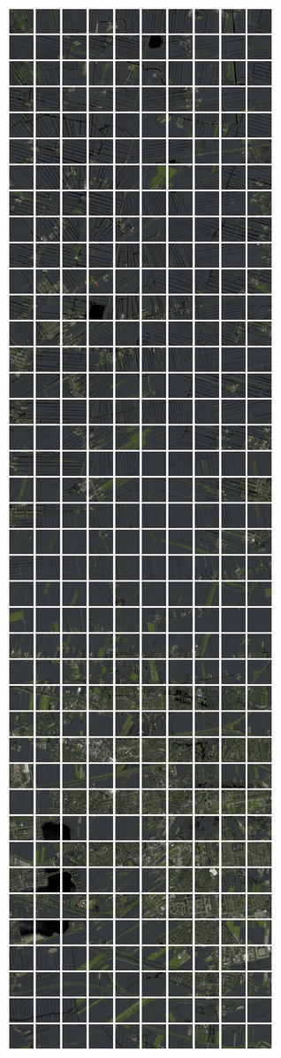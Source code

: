 <html>
<div>
<img src="https://github.com/HakkaTjakka/NL_TILE_MAP/blob/main/18/616/-1048/r.6160.-10480.png" height="44" width="44">
<img src="https://github.com/HakkaTjakka/NL_TILE_MAP/blob/main/18/616/-1048/r.6161.-10480.png" height="44" width="44">
<img src="https://github.com/HakkaTjakka/NL_TILE_MAP/blob/main/18/616/-1048/r.6162.-10480.png" height="44" width="44">
<img src="https://github.com/HakkaTjakka/NL_TILE_MAP/blob/main/18/616/-1048/r.6163.-10480.png" height="44" width="44">
<img src="https://github.com/HakkaTjakka/NL_TILE_MAP/blob/main/18/616/-1048/r.6164.-10480.png" height="44" width="44">
<img src="https://github.com/HakkaTjakka/NL_TILE_MAP/blob/main/18/616/-1048/r.6165.-10480.png" height="44" width="44">
<img src="https://github.com/HakkaTjakka/NL_TILE_MAP/blob/main/18/616/-1048/r.6166.-10480.png" height="44" width="44">
<img src="https://github.com/HakkaTjakka/NL_TILE_MAP/blob/main/18/616/-1048/r.6167.-10480.png" height="44" width="44">
<img src="https://github.com/HakkaTjakka/NL_TILE_MAP/blob/main/18/616/-1048/r.6168.-10480.png" height="44" width="44">
<img src="https://github.com/HakkaTjakka/NL_TILE_MAP/blob/main/18/616/-1048/r.6169.-10480.png" height="44" width="44">
<img src="https://github.com/HakkaTjakka/NL_TILE_MAP/blob/main/18/617/-1048/r.6170.-10480.png" height="44" width="44">
<img src="https://github.com/HakkaTjakka/NL_TILE_MAP/blob/main/18/617/-1048/r.6171.-10480.png" height="44" width="44">
<img src="https://github.com/HakkaTjakka/NL_TILE_MAP/blob/main/18/617/-1048/r.6172.-10480.png" height="44" width="44">
<img src="https://github.com/HakkaTjakka/NL_TILE_MAP/blob/main/18/617/-1048/r.6173.-10480.png" height="44" width="44">
<img src="https://github.com/HakkaTjakka/NL_TILE_MAP/blob/main/18/617/-1048/r.6174.-10480.png" height="44" width="44">
<img src="https://github.com/HakkaTjakka/NL_TILE_MAP/blob/main/18/617/-1048/r.6175.-10480.png" height="44" width="44">
<img src="https://github.com/HakkaTjakka/NL_TILE_MAP/blob/main/18/617/-1048/r.6176.-10480.png" height="44" width="44">
<img src="https://github.com/HakkaTjakka/NL_TILE_MAP/blob/main/18/617/-1048/r.6177.-10480.png" height="44" width="44">
<img src="https://github.com/HakkaTjakka/NL_TILE_MAP/blob/main/18/617/-1048/r.6178.-10480.png" height="44" width="44">
<img src="https://github.com/HakkaTjakka/NL_TILE_MAP/blob/main/18/617/-1048/r.6179.-10480.png" height="44" width="44">
<br>
<img src="https://github.com/HakkaTjakka/NL_TILE_MAP/blob/main/18/616/-1048/r.6160.-10479.png" height="44" width="44">
<img src="https://github.com/HakkaTjakka/NL_TILE_MAP/blob/main/18/616/-1048/r.6161.-10479.png" height="44" width="44">
<img src="https://github.com/HakkaTjakka/NL_TILE_MAP/blob/main/18/616/-1048/r.6162.-10479.png" height="44" width="44">
<img src="https://github.com/HakkaTjakka/NL_TILE_MAP/blob/main/18/616/-1048/r.6163.-10479.png" height="44" width="44">
<img src="https://github.com/HakkaTjakka/NL_TILE_MAP/blob/main/18/616/-1048/r.6164.-10479.png" height="44" width="44">
<img src="https://github.com/HakkaTjakka/NL_TILE_MAP/blob/main/18/616/-1048/r.6165.-10479.png" height="44" width="44">
<img src="https://github.com/HakkaTjakka/NL_TILE_MAP/blob/main/18/616/-1048/r.6166.-10479.png" height="44" width="44">
<img src="https://github.com/HakkaTjakka/NL_TILE_MAP/blob/main/18/616/-1048/r.6167.-10479.png" height="44" width="44">
<img src="https://github.com/HakkaTjakka/NL_TILE_MAP/blob/main/18/616/-1048/r.6168.-10479.png" height="44" width="44">
<img src="https://github.com/HakkaTjakka/NL_TILE_MAP/blob/main/18/616/-1048/r.6169.-10479.png" height="44" width="44">
<img src="https://github.com/HakkaTjakka/NL_TILE_MAP/blob/main/18/617/-1048/r.6170.-10479.png" height="44" width="44">
<img src="https://github.com/HakkaTjakka/NL_TILE_MAP/blob/main/18/617/-1048/r.6171.-10479.png" height="44" width="44">
<img src="https://github.com/HakkaTjakka/NL_TILE_MAP/blob/main/18/617/-1048/r.6172.-10479.png" height="44" width="44">
<img src="https://github.com/HakkaTjakka/NL_TILE_MAP/blob/main/18/617/-1048/r.6173.-10479.png" height="44" width="44">
<img src="https://github.com/HakkaTjakka/NL_TILE_MAP/blob/main/18/617/-1048/r.6174.-10479.png" height="44" width="44">
<img src="https://github.com/HakkaTjakka/NL_TILE_MAP/blob/main/18/617/-1048/r.6175.-10479.png" height="44" width="44">
<img src="https://github.com/HakkaTjakka/NL_TILE_MAP/blob/main/18/617/-1048/r.6176.-10479.png" height="44" width="44">
<img src="https://github.com/HakkaTjakka/NL_TILE_MAP/blob/main/18/617/-1048/r.6177.-10479.png" height="44" width="44">
<img src="https://github.com/HakkaTjakka/NL_TILE_MAP/blob/main/18/617/-1048/r.6178.-10479.png" height="44" width="44">
<img src="https://github.com/HakkaTjakka/NL_TILE_MAP/blob/main/18/617/-1048/r.6179.-10479.png" height="44" width="44">
<br>
<img src="https://github.com/HakkaTjakka/NL_TILE_MAP/blob/main/18/616/-1048/r.6160.-10478.png" height="44" width="44">
<img src="https://github.com/HakkaTjakka/NL_TILE_MAP/blob/main/18/616/-1048/r.6161.-10478.png" height="44" width="44">
<img src="https://github.com/HakkaTjakka/NL_TILE_MAP/blob/main/18/616/-1048/r.6162.-10478.png" height="44" width="44">
<img src="https://github.com/HakkaTjakka/NL_TILE_MAP/blob/main/18/616/-1048/r.6163.-10478.png" height="44" width="44">
<img src="https://github.com/HakkaTjakka/NL_TILE_MAP/blob/main/18/616/-1048/r.6164.-10478.png" height="44" width="44">
<img src="https://github.com/HakkaTjakka/NL_TILE_MAP/blob/main/18/616/-1048/r.6165.-10478.png" height="44" width="44">
<img src="https://github.com/HakkaTjakka/NL_TILE_MAP/blob/main/18/616/-1048/r.6166.-10478.png" height="44" width="44">
<img src="https://github.com/HakkaTjakka/NL_TILE_MAP/blob/main/18/616/-1048/r.6167.-10478.png" height="44" width="44">
<img src="https://github.com/HakkaTjakka/NL_TILE_MAP/blob/main/18/616/-1048/r.6168.-10478.png" height="44" width="44">
<img src="https://github.com/HakkaTjakka/NL_TILE_MAP/blob/main/18/616/-1048/r.6169.-10478.png" height="44" width="44">
<img src="https://github.com/HakkaTjakka/NL_TILE_MAP/blob/main/18/617/-1048/r.6170.-10478.png" height="44" width="44">
<img src="https://github.com/HakkaTjakka/NL_TILE_MAP/blob/main/18/617/-1048/r.6171.-10478.png" height="44" width="44">
<img src="https://github.com/HakkaTjakka/NL_TILE_MAP/blob/main/18/617/-1048/r.6172.-10478.png" height="44" width="44">
<img src="https://github.com/HakkaTjakka/NL_TILE_MAP/blob/main/18/617/-1048/r.6173.-10478.png" height="44" width="44">
<img src="https://github.com/HakkaTjakka/NL_TILE_MAP/blob/main/18/617/-1048/r.6174.-10478.png" height="44" width="44">
<img src="https://github.com/HakkaTjakka/NL_TILE_MAP/blob/main/18/617/-1048/r.6175.-10478.png" height="44" width="44">
<img src="https://github.com/HakkaTjakka/NL_TILE_MAP/blob/main/18/617/-1048/r.6176.-10478.png" height="44" width="44">
<img src="https://github.com/HakkaTjakka/NL_TILE_MAP/blob/main/18/617/-1048/r.6177.-10478.png" height="44" width="44">
<img src="https://github.com/HakkaTjakka/NL_TILE_MAP/blob/main/18/617/-1048/r.6178.-10478.png" height="44" width="44">
<img src="https://github.com/HakkaTjakka/NL_TILE_MAP/blob/main/18/617/-1048/r.6179.-10478.png" height="44" width="44">
<br>
<img src="https://github.com/HakkaTjakka/NL_TILE_MAP/blob/main/18/616/-1048/r.6160.-10477.png" height="44" width="44">
<img src="https://github.com/HakkaTjakka/NL_TILE_MAP/blob/main/18/616/-1048/r.6161.-10477.png" height="44" width="44">
<img src="https://github.com/HakkaTjakka/NL_TILE_MAP/blob/main/18/616/-1048/r.6162.-10477.png" height="44" width="44">
<img src="https://github.com/HakkaTjakka/NL_TILE_MAP/blob/main/18/616/-1048/r.6163.-10477.png" height="44" width="44">
<img src="https://github.com/HakkaTjakka/NL_TILE_MAP/blob/main/18/616/-1048/r.6164.-10477.png" height="44" width="44">
<img src="https://github.com/HakkaTjakka/NL_TILE_MAP/blob/main/18/616/-1048/r.6165.-10477.png" height="44" width="44">
<img src="https://github.com/HakkaTjakka/NL_TILE_MAP/blob/main/18/616/-1048/r.6166.-10477.png" height="44" width="44">
<img src="https://github.com/HakkaTjakka/NL_TILE_MAP/blob/main/18/616/-1048/r.6167.-10477.png" height="44" width="44">
<img src="https://github.com/HakkaTjakka/NL_TILE_MAP/blob/main/18/616/-1048/r.6168.-10477.png" height="44" width="44">
<img src="https://github.com/HakkaTjakka/NL_TILE_MAP/blob/main/18/616/-1048/r.6169.-10477.png" height="44" width="44">
<img src="https://github.com/HakkaTjakka/NL_TILE_MAP/blob/main/18/617/-1048/r.6170.-10477.png" height="44" width="44">
<img src="https://github.com/HakkaTjakka/NL_TILE_MAP/blob/main/18/617/-1048/r.6171.-10477.png" height="44" width="44">
<img src="https://github.com/HakkaTjakka/NL_TILE_MAP/blob/main/18/617/-1048/r.6172.-10477.png" height="44" width="44">
<img src="https://github.com/HakkaTjakka/NL_TILE_MAP/blob/main/18/617/-1048/r.6173.-10477.png" height="44" width="44">
<img src="https://github.com/HakkaTjakka/NL_TILE_MAP/blob/main/18/617/-1048/r.6174.-10477.png" height="44" width="44">
<img src="https://github.com/HakkaTjakka/NL_TILE_MAP/blob/main/18/617/-1048/r.6175.-10477.png" height="44" width="44">
<img src="https://github.com/HakkaTjakka/NL_TILE_MAP/blob/main/18/617/-1048/r.6176.-10477.png" height="44" width="44">
<img src="https://github.com/HakkaTjakka/NL_TILE_MAP/blob/main/18/617/-1048/r.6177.-10477.png" height="44" width="44">
<img src="https://github.com/HakkaTjakka/NL_TILE_MAP/blob/main/18/617/-1048/r.6178.-10477.png" height="44" width="44">
<img src="https://github.com/HakkaTjakka/NL_TILE_MAP/blob/main/18/617/-1048/r.6179.-10477.png" height="44" width="44">
<br>
<img src="https://github.com/HakkaTjakka/NL_TILE_MAP/blob/main/18/616/-1048/r.6160.-10476.png" height="44" width="44">
<img src="https://github.com/HakkaTjakka/NL_TILE_MAP/blob/main/18/616/-1048/r.6161.-10476.png" height="44" width="44">
<img src="https://github.com/HakkaTjakka/NL_TILE_MAP/blob/main/18/616/-1048/r.6162.-10476.png" height="44" width="44">
<img src="https://github.com/HakkaTjakka/NL_TILE_MAP/blob/main/18/616/-1048/r.6163.-10476.png" height="44" width="44">
<img src="https://github.com/HakkaTjakka/NL_TILE_MAP/blob/main/18/616/-1048/r.6164.-10476.png" height="44" width="44">
<img src="https://github.com/HakkaTjakka/NL_TILE_MAP/blob/main/18/616/-1048/r.6165.-10476.png" height="44" width="44">
<img src="https://github.com/HakkaTjakka/NL_TILE_MAP/blob/main/18/616/-1048/r.6166.-10476.png" height="44" width="44">
<img src="https://github.com/HakkaTjakka/NL_TILE_MAP/blob/main/18/616/-1048/r.6167.-10476.png" height="44" width="44">
<img src="https://github.com/HakkaTjakka/NL_TILE_MAP/blob/main/18/616/-1048/r.6168.-10476.png" height="44" width="44">
<img src="https://github.com/HakkaTjakka/NL_TILE_MAP/blob/main/18/616/-1048/r.6169.-10476.png" height="44" width="44">
<img src="https://github.com/HakkaTjakka/NL_TILE_MAP/blob/main/18/617/-1048/r.6170.-10476.png" height="44" width="44">
<img src="https://github.com/HakkaTjakka/NL_TILE_MAP/blob/main/18/617/-1048/r.6171.-10476.png" height="44" width="44">
<img src="https://github.com/HakkaTjakka/NL_TILE_MAP/blob/main/18/617/-1048/r.6172.-10476.png" height="44" width="44">
<img src="https://github.com/HakkaTjakka/NL_TILE_MAP/blob/main/18/617/-1048/r.6173.-10476.png" height="44" width="44">
<img src="https://github.com/HakkaTjakka/NL_TILE_MAP/blob/main/18/617/-1048/r.6174.-10476.png" height="44" width="44">
<img src="https://github.com/HakkaTjakka/NL_TILE_MAP/blob/main/18/617/-1048/r.6175.-10476.png" height="44" width="44">
<img src="https://github.com/HakkaTjakka/NL_TILE_MAP/blob/main/18/617/-1048/r.6176.-10476.png" height="44" width="44">
<img src="https://github.com/HakkaTjakka/NL_TILE_MAP/blob/main/18/617/-1048/r.6177.-10476.png" height="44" width="44">
<img src="https://github.com/HakkaTjakka/NL_TILE_MAP/blob/main/18/617/-1048/r.6178.-10476.png" height="44" width="44">
<img src="https://github.com/HakkaTjakka/NL_TILE_MAP/blob/main/18/617/-1048/r.6179.-10476.png" height="44" width="44">
<br>
<img src="https://github.com/HakkaTjakka/NL_TILE_MAP/blob/main/18/616/-1048/r.6160.-10475.png" height="44" width="44">
<img src="https://github.com/HakkaTjakka/NL_TILE_MAP/blob/main/18/616/-1048/r.6161.-10475.png" height="44" width="44">
<img src="https://github.com/HakkaTjakka/NL_TILE_MAP/blob/main/18/616/-1048/r.6162.-10475.png" height="44" width="44">
<img src="https://github.com/HakkaTjakka/NL_TILE_MAP/blob/main/18/616/-1048/r.6163.-10475.png" height="44" width="44">
<img src="https://github.com/HakkaTjakka/NL_TILE_MAP/blob/main/18/616/-1048/r.6164.-10475.png" height="44" width="44">
<img src="https://github.com/HakkaTjakka/NL_TILE_MAP/blob/main/18/616/-1048/r.6165.-10475.png" height="44" width="44">
<img src="https://github.com/HakkaTjakka/NL_TILE_MAP/blob/main/18/616/-1048/r.6166.-10475.png" height="44" width="44">
<img src="https://github.com/HakkaTjakka/NL_TILE_MAP/blob/main/18/616/-1048/r.6167.-10475.png" height="44" width="44">
<img src="https://github.com/HakkaTjakka/NL_TILE_MAP/blob/main/18/616/-1048/r.6168.-10475.png" height="44" width="44">
<img src="https://github.com/HakkaTjakka/NL_TILE_MAP/blob/main/18/616/-1048/r.6169.-10475.png" height="44" width="44">
<img src="https://github.com/HakkaTjakka/NL_TILE_MAP/blob/main/18/617/-1048/r.6170.-10475.png" height="44" width="44">
<img src="https://github.com/HakkaTjakka/NL_TILE_MAP/blob/main/18/617/-1048/r.6171.-10475.png" height="44" width="44">
<img src="https://github.com/HakkaTjakka/NL_TILE_MAP/blob/main/18/617/-1048/r.6172.-10475.png" height="44" width="44">
<img src="https://github.com/HakkaTjakka/NL_TILE_MAP/blob/main/18/617/-1048/r.6173.-10475.png" height="44" width="44">
<img src="https://github.com/HakkaTjakka/NL_TILE_MAP/blob/main/18/617/-1048/r.6174.-10475.png" height="44" width="44">
<img src="https://github.com/HakkaTjakka/NL_TILE_MAP/blob/main/18/617/-1048/r.6175.-10475.png" height="44" width="44">
<img src="https://github.com/HakkaTjakka/NL_TILE_MAP/blob/main/18/617/-1048/r.6176.-10475.png" height="44" width="44">
<img src="https://github.com/HakkaTjakka/NL_TILE_MAP/blob/main/18/617/-1048/r.6177.-10475.png" height="44" width="44">
<img src="https://github.com/HakkaTjakka/NL_TILE_MAP/blob/main/18/617/-1048/r.6178.-10475.png" height="44" width="44">
<img src="https://github.com/HakkaTjakka/NL_TILE_MAP/blob/main/18/617/-1048/r.6179.-10475.png" height="44" width="44">
<br>
<img src="https://github.com/HakkaTjakka/NL_TILE_MAP/blob/main/18/616/-1048/r.6160.-10474.png" height="44" width="44">
<img src="https://github.com/HakkaTjakka/NL_TILE_MAP/blob/main/18/616/-1048/r.6161.-10474.png" height="44" width="44">
<img src="https://github.com/HakkaTjakka/NL_TILE_MAP/blob/main/18/616/-1048/r.6162.-10474.png" height="44" width="44">
<img src="https://github.com/HakkaTjakka/NL_TILE_MAP/blob/main/18/616/-1048/r.6163.-10474.png" height="44" width="44">
<img src="https://github.com/HakkaTjakka/NL_TILE_MAP/blob/main/18/616/-1048/r.6164.-10474.png" height="44" width="44">
<img src="https://github.com/HakkaTjakka/NL_TILE_MAP/blob/main/18/616/-1048/r.6165.-10474.png" height="44" width="44">
<img src="https://github.com/HakkaTjakka/NL_TILE_MAP/blob/main/18/616/-1048/r.6166.-10474.png" height="44" width="44">
<img src="https://github.com/HakkaTjakka/NL_TILE_MAP/blob/main/18/616/-1048/r.6167.-10474.png" height="44" width="44">
<img src="https://github.com/HakkaTjakka/NL_TILE_MAP/blob/main/18/616/-1048/r.6168.-10474.png" height="44" width="44">
<img src="https://github.com/HakkaTjakka/NL_TILE_MAP/blob/main/18/616/-1048/r.6169.-10474.png" height="44" width="44">
<img src="https://github.com/HakkaTjakka/NL_TILE_MAP/blob/main/18/617/-1048/r.6170.-10474.png" height="44" width="44">
<img src="https://github.com/HakkaTjakka/NL_TILE_MAP/blob/main/18/617/-1048/r.6171.-10474.png" height="44" width="44">
<img src="https://github.com/HakkaTjakka/NL_TILE_MAP/blob/main/18/617/-1048/r.6172.-10474.png" height="44" width="44">
<img src="https://github.com/HakkaTjakka/NL_TILE_MAP/blob/main/18/617/-1048/r.6173.-10474.png" height="44" width="44">
<img src="https://github.com/HakkaTjakka/NL_TILE_MAP/blob/main/18/617/-1048/r.6174.-10474.png" height="44" width="44">
<img src="https://github.com/HakkaTjakka/NL_TILE_MAP/blob/main/18/617/-1048/r.6175.-10474.png" height="44" width="44">
<img src="https://github.com/HakkaTjakka/NL_TILE_MAP/blob/main/18/617/-1048/r.6176.-10474.png" height="44" width="44">
<img src="https://github.com/HakkaTjakka/NL_TILE_MAP/blob/main/18/617/-1048/r.6177.-10474.png" height="44" width="44">
<img src="https://github.com/HakkaTjakka/NL_TILE_MAP/blob/main/18/617/-1048/r.6178.-10474.png" height="44" width="44">
<img src="https://github.com/HakkaTjakka/NL_TILE_MAP/blob/main/18/617/-1048/r.6179.-10474.png" height="44" width="44">
<br>
<img src="https://github.com/HakkaTjakka/NL_TILE_MAP/blob/main/18/616/-1048/r.6160.-10473.png" height="44" width="44">
<img src="https://github.com/HakkaTjakka/NL_TILE_MAP/blob/main/18/616/-1048/r.6161.-10473.png" height="44" width="44">
<img src="https://github.com/HakkaTjakka/NL_TILE_MAP/blob/main/18/616/-1048/r.6162.-10473.png" height="44" width="44">
<img src="https://github.com/HakkaTjakka/NL_TILE_MAP/blob/main/18/616/-1048/r.6163.-10473.png" height="44" width="44">
<img src="https://github.com/HakkaTjakka/NL_TILE_MAP/blob/main/18/616/-1048/r.6164.-10473.png" height="44" width="44">
<img src="https://github.com/HakkaTjakka/NL_TILE_MAP/blob/main/18/616/-1048/r.6165.-10473.png" height="44" width="44">
<img src="https://github.com/HakkaTjakka/NL_TILE_MAP/blob/main/18/616/-1048/r.6166.-10473.png" height="44" width="44">
<img src="https://github.com/HakkaTjakka/NL_TILE_MAP/blob/main/18/616/-1048/r.6167.-10473.png" height="44" width="44">
<img src="https://github.com/HakkaTjakka/NL_TILE_MAP/blob/main/18/616/-1048/r.6168.-10473.png" height="44" width="44">
<img src="https://github.com/HakkaTjakka/NL_TILE_MAP/blob/main/18/616/-1048/r.6169.-10473.png" height="44" width="44">
<img src="https://github.com/HakkaTjakka/NL_TILE_MAP/blob/main/18/617/-1048/r.6170.-10473.png" height="44" width="44">
<img src="https://github.com/HakkaTjakka/NL_TILE_MAP/blob/main/18/617/-1048/r.6171.-10473.png" height="44" width="44">
<img src="https://github.com/HakkaTjakka/NL_TILE_MAP/blob/main/18/617/-1048/r.6172.-10473.png" height="44" width="44">
<img src="https://github.com/HakkaTjakka/NL_TILE_MAP/blob/main/18/617/-1048/r.6173.-10473.png" height="44" width="44">
<img src="https://github.com/HakkaTjakka/NL_TILE_MAP/blob/main/18/617/-1048/r.6174.-10473.png" height="44" width="44">
<img src="https://github.com/HakkaTjakka/NL_TILE_MAP/blob/main/18/617/-1048/r.6175.-10473.png" height="44" width="44">
<img src="https://github.com/HakkaTjakka/NL_TILE_MAP/blob/main/18/617/-1048/r.6176.-10473.png" height="44" width="44">
<img src="https://github.com/HakkaTjakka/NL_TILE_MAP/blob/main/18/617/-1048/r.6177.-10473.png" height="44" width="44">
<img src="https://github.com/HakkaTjakka/NL_TILE_MAP/blob/main/18/617/-1048/r.6178.-10473.png" height="44" width="44">
<img src="https://github.com/HakkaTjakka/NL_TILE_MAP/blob/main/18/617/-1048/r.6179.-10473.png" height="44" width="44">
<br>
<img src="https://github.com/HakkaTjakka/NL_TILE_MAP/blob/main/18/616/-1048/r.6160.-10472.png" height="44" width="44">
<img src="https://github.com/HakkaTjakka/NL_TILE_MAP/blob/main/18/616/-1048/r.6161.-10472.png" height="44" width="44">
<img src="https://github.com/HakkaTjakka/NL_TILE_MAP/blob/main/18/616/-1048/r.6162.-10472.png" height="44" width="44">
<img src="https://github.com/HakkaTjakka/NL_TILE_MAP/blob/main/18/616/-1048/r.6163.-10472.png" height="44" width="44">
<img src="https://github.com/HakkaTjakka/NL_TILE_MAP/blob/main/18/616/-1048/r.6164.-10472.png" height="44" width="44">
<img src="https://github.com/HakkaTjakka/NL_TILE_MAP/blob/main/18/616/-1048/r.6165.-10472.png" height="44" width="44">
<img src="https://github.com/HakkaTjakka/NL_TILE_MAP/blob/main/18/616/-1048/r.6166.-10472.png" height="44" width="44">
<img src="https://github.com/HakkaTjakka/NL_TILE_MAP/blob/main/18/616/-1048/r.6167.-10472.png" height="44" width="44">
<img src="https://github.com/HakkaTjakka/NL_TILE_MAP/blob/main/18/616/-1048/r.6168.-10472.png" height="44" width="44">
<img src="https://github.com/HakkaTjakka/NL_TILE_MAP/blob/main/18/616/-1048/r.6169.-10472.png" height="44" width="44">
<img src="https://github.com/HakkaTjakka/NL_TILE_MAP/blob/main/18/617/-1048/r.6170.-10472.png" height="44" width="44">
<img src="https://github.com/HakkaTjakka/NL_TILE_MAP/blob/main/18/617/-1048/r.6171.-10472.png" height="44" width="44">
<img src="https://github.com/HakkaTjakka/NL_TILE_MAP/blob/main/18/617/-1048/r.6172.-10472.png" height="44" width="44">
<img src="https://github.com/HakkaTjakka/NL_TILE_MAP/blob/main/18/617/-1048/r.6173.-10472.png" height="44" width="44">
<img src="https://github.com/HakkaTjakka/NL_TILE_MAP/blob/main/18/617/-1048/r.6174.-10472.png" height="44" width="44">
<img src="https://github.com/HakkaTjakka/NL_TILE_MAP/blob/main/18/617/-1048/r.6175.-10472.png" height="44" width="44">
<img src="https://github.com/HakkaTjakka/NL_TILE_MAP/blob/main/18/617/-1048/r.6176.-10472.png" height="44" width="44">
<img src="https://github.com/HakkaTjakka/NL_TILE_MAP/blob/main/18/617/-1048/r.6177.-10472.png" height="44" width="44">
<img src="https://github.com/HakkaTjakka/NL_TILE_MAP/blob/main/18/617/-1048/r.6178.-10472.png" height="44" width="44">
<img src="https://github.com/HakkaTjakka/NL_TILE_MAP/blob/main/18/617/-1048/r.6179.-10472.png" height="44" width="44">
<br>
<img src="https://github.com/HakkaTjakka/NL_TILE_MAP/blob/main/18/616/-1048/r.6160.-10471.png" height="44" width="44">
<img src="https://github.com/HakkaTjakka/NL_TILE_MAP/blob/main/18/616/-1048/r.6161.-10471.png" height="44" width="44">
<img src="https://github.com/HakkaTjakka/NL_TILE_MAP/blob/main/18/616/-1048/r.6162.-10471.png" height="44" width="44">
<img src="https://github.com/HakkaTjakka/NL_TILE_MAP/blob/main/18/616/-1048/r.6163.-10471.png" height="44" width="44">
<img src="https://github.com/HakkaTjakka/NL_TILE_MAP/blob/main/18/616/-1048/r.6164.-10471.png" height="44" width="44">
<img src="https://github.com/HakkaTjakka/NL_TILE_MAP/blob/main/18/616/-1048/r.6165.-10471.png" height="44" width="44">
<img src="https://github.com/HakkaTjakka/NL_TILE_MAP/blob/main/18/616/-1048/r.6166.-10471.png" height="44" width="44">
<img src="https://github.com/HakkaTjakka/NL_TILE_MAP/blob/main/18/616/-1048/r.6167.-10471.png" height="44" width="44">
<img src="https://github.com/HakkaTjakka/NL_TILE_MAP/blob/main/18/616/-1048/r.6168.-10471.png" height="44" width="44">
<img src="https://github.com/HakkaTjakka/NL_TILE_MAP/blob/main/18/616/-1048/r.6169.-10471.png" height="44" width="44">
<img src="https://github.com/HakkaTjakka/NL_TILE_MAP/blob/main/18/617/-1048/r.6170.-10471.png" height="44" width="44">
<img src="https://github.com/HakkaTjakka/NL_TILE_MAP/blob/main/18/617/-1048/r.6171.-10471.png" height="44" width="44">
<img src="https://github.com/HakkaTjakka/NL_TILE_MAP/blob/main/18/617/-1048/r.6172.-10471.png" height="44" width="44">
<img src="https://github.com/HakkaTjakka/NL_TILE_MAP/blob/main/18/617/-1048/r.6173.-10471.png" height="44" width="44">
<img src="https://github.com/HakkaTjakka/NL_TILE_MAP/blob/main/18/617/-1048/r.6174.-10471.png" height="44" width="44">
<img src="https://github.com/HakkaTjakka/NL_TILE_MAP/blob/main/18/617/-1048/r.6175.-10471.png" height="44" width="44">
<img src="https://github.com/HakkaTjakka/NL_TILE_MAP/blob/main/18/617/-1048/r.6176.-10471.png" height="44" width="44">
<img src="https://github.com/HakkaTjakka/NL_TILE_MAP/blob/main/18/617/-1048/r.6177.-10471.png" height="44" width="44">
<img src="https://github.com/HakkaTjakka/NL_TILE_MAP/blob/main/18/617/-1048/r.6178.-10471.png" height="44" width="44">
<img src="https://github.com/HakkaTjakka/NL_TILE_MAP/blob/main/18/617/-1048/r.6179.-10471.png" height="44" width="44">
<br>
<img src="https://github.com/HakkaTjakka/NL_TILE_MAP/blob/main/18/616/-1047/r.6160.-10470.png" height="44" width="44">
<img src="https://github.com/HakkaTjakka/NL_TILE_MAP/blob/main/18/616/-1047/r.6161.-10470.png" height="44" width="44">
<img src="https://github.com/HakkaTjakka/NL_TILE_MAP/blob/main/18/616/-1047/r.6162.-10470.png" height="44" width="44">
<img src="https://github.com/HakkaTjakka/NL_TILE_MAP/blob/main/18/616/-1047/r.6163.-10470.png" height="44" width="44">
<img src="https://github.com/HakkaTjakka/NL_TILE_MAP/blob/main/18/616/-1047/r.6164.-10470.png" height="44" width="44">
<img src="https://github.com/HakkaTjakka/NL_TILE_MAP/blob/main/18/616/-1047/r.6165.-10470.png" height="44" width="44">
<img src="https://github.com/HakkaTjakka/NL_TILE_MAP/blob/main/18/616/-1047/r.6166.-10470.png" height="44" width="44">
<img src="https://github.com/HakkaTjakka/NL_TILE_MAP/blob/main/18/616/-1047/r.6167.-10470.png" height="44" width="44">
<img src="https://github.com/HakkaTjakka/NL_TILE_MAP/blob/main/18/616/-1047/r.6168.-10470.png" height="44" width="44">
<img src="https://github.com/HakkaTjakka/NL_TILE_MAP/blob/main/18/616/-1047/r.6169.-10470.png" height="44" width="44">
<img src="https://github.com/HakkaTjakka/NL_TILE_MAP/blob/main/18/617/-1047/r.6170.-10470.png" height="44" width="44">
<img src="https://github.com/HakkaTjakka/NL_TILE_MAP/blob/main/18/617/-1047/r.6171.-10470.png" height="44" width="44">
<img src="https://github.com/HakkaTjakka/NL_TILE_MAP/blob/main/18/617/-1047/r.6172.-10470.png" height="44" width="44">
<img src="https://github.com/HakkaTjakka/NL_TILE_MAP/blob/main/18/617/-1047/r.6173.-10470.png" height="44" width="44">
<img src="https://github.com/HakkaTjakka/NL_TILE_MAP/blob/main/18/617/-1047/r.6174.-10470.png" height="44" width="44">
<img src="https://github.com/HakkaTjakka/NL_TILE_MAP/blob/main/18/617/-1047/r.6175.-10470.png" height="44" width="44">
<img src="https://github.com/HakkaTjakka/NL_TILE_MAP/blob/main/18/617/-1047/r.6176.-10470.png" height="44" width="44">
<img src="https://github.com/HakkaTjakka/NL_TILE_MAP/blob/main/18/617/-1047/r.6177.-10470.png" height="44" width="44">
<img src="https://github.com/HakkaTjakka/NL_TILE_MAP/blob/main/18/617/-1047/r.6178.-10470.png" height="44" width="44">
<img src="https://github.com/HakkaTjakka/NL_TILE_MAP/blob/main/18/617/-1047/r.6179.-10470.png" height="44" width="44">
<br>
<img src="https://github.com/HakkaTjakka/NL_TILE_MAP/blob/main/18/616/-1047/r.6160.-10469.png" height="44" width="44">
<img src="https://github.com/HakkaTjakka/NL_TILE_MAP/blob/main/18/616/-1047/r.6161.-10469.png" height="44" width="44">
<img src="https://github.com/HakkaTjakka/NL_TILE_MAP/blob/main/18/616/-1047/r.6162.-10469.png" height="44" width="44">
<img src="https://github.com/HakkaTjakka/NL_TILE_MAP/blob/main/18/616/-1047/r.6163.-10469.png" height="44" width="44">
<img src="https://github.com/HakkaTjakka/NL_TILE_MAP/blob/main/18/616/-1047/r.6164.-10469.png" height="44" width="44">
<img src="https://github.com/HakkaTjakka/NL_TILE_MAP/blob/main/18/616/-1047/r.6165.-10469.png" height="44" width="44">
<img src="https://github.com/HakkaTjakka/NL_TILE_MAP/blob/main/18/616/-1047/r.6166.-10469.png" height="44" width="44">
<img src="https://github.com/HakkaTjakka/NL_TILE_MAP/blob/main/18/616/-1047/r.6167.-10469.png" height="44" width="44">
<img src="https://github.com/HakkaTjakka/NL_TILE_MAP/blob/main/18/616/-1047/r.6168.-10469.png" height="44" width="44">
<img src="https://github.com/HakkaTjakka/NL_TILE_MAP/blob/main/18/616/-1047/r.6169.-10469.png" height="44" width="44">
<img src="https://github.com/HakkaTjakka/NL_TILE_MAP/blob/main/18/617/-1047/r.6170.-10469.png" height="44" width="44">
<img src="https://github.com/HakkaTjakka/NL_TILE_MAP/blob/main/18/617/-1047/r.6171.-10469.png" height="44" width="44">
<img src="https://github.com/HakkaTjakka/NL_TILE_MAP/blob/main/18/617/-1047/r.6172.-10469.png" height="44" width="44">
<img src="https://github.com/HakkaTjakka/NL_TILE_MAP/blob/main/18/617/-1047/r.6173.-10469.png" height="44" width="44">
<img src="https://github.com/HakkaTjakka/NL_TILE_MAP/blob/main/18/617/-1047/r.6174.-10469.png" height="44" width="44">
<img src="https://github.com/HakkaTjakka/NL_TILE_MAP/blob/main/18/617/-1047/r.6175.-10469.png" height="44" width="44">
<img src="https://github.com/HakkaTjakka/NL_TILE_MAP/blob/main/18/617/-1047/r.6176.-10469.png" height="44" width="44">
<img src="https://github.com/HakkaTjakka/NL_TILE_MAP/blob/main/18/617/-1047/r.6177.-10469.png" height="44" width="44">
<img src="https://github.com/HakkaTjakka/NL_TILE_MAP/blob/main/18/617/-1047/r.6178.-10469.png" height="44" width="44">
<img src="https://github.com/HakkaTjakka/NL_TILE_MAP/blob/main/18/617/-1047/r.6179.-10469.png" height="44" width="44">
<br>
<img src="https://github.com/HakkaTjakka/NL_TILE_MAP/blob/main/18/616/-1047/r.6160.-10468.png" height="44" width="44">
<img src="https://github.com/HakkaTjakka/NL_TILE_MAP/blob/main/18/616/-1047/r.6161.-10468.png" height="44" width="44">
<img src="https://github.com/HakkaTjakka/NL_TILE_MAP/blob/main/18/616/-1047/r.6162.-10468.png" height="44" width="44">
<img src="https://github.com/HakkaTjakka/NL_TILE_MAP/blob/main/18/616/-1047/r.6163.-10468.png" height="44" width="44">
<img src="https://github.com/HakkaTjakka/NL_TILE_MAP/blob/main/18/616/-1047/r.6164.-10468.png" height="44" width="44">
<img src="https://github.com/HakkaTjakka/NL_TILE_MAP/blob/main/18/616/-1047/r.6165.-10468.png" height="44" width="44">
<img src="https://github.com/HakkaTjakka/NL_TILE_MAP/blob/main/18/616/-1047/r.6166.-10468.png" height="44" width="44">
<img src="https://github.com/HakkaTjakka/NL_TILE_MAP/blob/main/18/616/-1047/r.6167.-10468.png" height="44" width="44">
<img src="https://github.com/HakkaTjakka/NL_TILE_MAP/blob/main/18/616/-1047/r.6168.-10468.png" height="44" width="44">
<img src="https://github.com/HakkaTjakka/NL_TILE_MAP/blob/main/18/616/-1047/r.6169.-10468.png" height="44" width="44">
<img src="https://github.com/HakkaTjakka/NL_TILE_MAP/blob/main/18/617/-1047/r.6170.-10468.png" height="44" width="44">
<img src="https://github.com/HakkaTjakka/NL_TILE_MAP/blob/main/18/617/-1047/r.6171.-10468.png" height="44" width="44">
<img src="https://github.com/HakkaTjakka/NL_TILE_MAP/blob/main/18/617/-1047/r.6172.-10468.png" height="44" width="44">
<img src="https://github.com/HakkaTjakka/NL_TILE_MAP/blob/main/18/617/-1047/r.6173.-10468.png" height="44" width="44">
<img src="https://github.com/HakkaTjakka/NL_TILE_MAP/blob/main/18/617/-1047/r.6174.-10468.png" height="44" width="44">
<img src="https://github.com/HakkaTjakka/NL_TILE_MAP/blob/main/18/617/-1047/r.6175.-10468.png" height="44" width="44">
<img src="https://github.com/HakkaTjakka/NL_TILE_MAP/blob/main/18/617/-1047/r.6176.-10468.png" height="44" width="44">
<img src="https://github.com/HakkaTjakka/NL_TILE_MAP/blob/main/18/617/-1047/r.6177.-10468.png" height="44" width="44">
<img src="https://github.com/HakkaTjakka/NL_TILE_MAP/blob/main/18/617/-1047/r.6178.-10468.png" height="44" width="44">
<img src="https://github.com/HakkaTjakka/NL_TILE_MAP/blob/main/18/617/-1047/r.6179.-10468.png" height="44" width="44">
<br>
<img src="https://github.com/HakkaTjakka/NL_TILE_MAP/blob/main/18/616/-1047/r.6160.-10467.png" height="44" width="44">
<img src="https://github.com/HakkaTjakka/NL_TILE_MAP/blob/main/18/616/-1047/r.6161.-10467.png" height="44" width="44">
<img src="https://github.com/HakkaTjakka/NL_TILE_MAP/blob/main/18/616/-1047/r.6162.-10467.png" height="44" width="44">
<img src="https://github.com/HakkaTjakka/NL_TILE_MAP/blob/main/18/616/-1047/r.6163.-10467.png" height="44" width="44">
<img src="https://github.com/HakkaTjakka/NL_TILE_MAP/blob/main/18/616/-1047/r.6164.-10467.png" height="44" width="44">
<img src="https://github.com/HakkaTjakka/NL_TILE_MAP/blob/main/18/616/-1047/r.6165.-10467.png" height="44" width="44">
<img src="https://github.com/HakkaTjakka/NL_TILE_MAP/blob/main/18/616/-1047/r.6166.-10467.png" height="44" width="44">
<img src="https://github.com/HakkaTjakka/NL_TILE_MAP/blob/main/18/616/-1047/r.6167.-10467.png" height="44" width="44">
<img src="https://github.com/HakkaTjakka/NL_TILE_MAP/blob/main/18/616/-1047/r.6168.-10467.png" height="44" width="44">
<img src="https://github.com/HakkaTjakka/NL_TILE_MAP/blob/main/18/616/-1047/r.6169.-10467.png" height="44" width="44">
<img src="https://github.com/HakkaTjakka/NL_TILE_MAP/blob/main/18/617/-1047/r.6170.-10467.png" height="44" width="44">
<img src="https://github.com/HakkaTjakka/NL_TILE_MAP/blob/main/18/617/-1047/r.6171.-10467.png" height="44" width="44">
<img src="https://github.com/HakkaTjakka/NL_TILE_MAP/blob/main/18/617/-1047/r.6172.-10467.png" height="44" width="44">
<img src="https://github.com/HakkaTjakka/NL_TILE_MAP/blob/main/18/617/-1047/r.6173.-10467.png" height="44" width="44">
<img src="https://github.com/HakkaTjakka/NL_TILE_MAP/blob/main/18/617/-1047/r.6174.-10467.png" height="44" width="44">
<img src="https://github.com/HakkaTjakka/NL_TILE_MAP/blob/main/18/617/-1047/r.6175.-10467.png" height="44" width="44">
<img src="https://github.com/HakkaTjakka/NL_TILE_MAP/blob/main/18/617/-1047/r.6176.-10467.png" height="44" width="44">
<img src="https://github.com/HakkaTjakka/NL_TILE_MAP/blob/main/18/617/-1047/r.6177.-10467.png" height="44" width="44">
<img src="https://github.com/HakkaTjakka/NL_TILE_MAP/blob/main/18/617/-1047/r.6178.-10467.png" height="44" width="44">
<img src="https://github.com/HakkaTjakka/NL_TILE_MAP/blob/main/18/617/-1047/r.6179.-10467.png" height="44" width="44">
<br>
<img src="https://github.com/HakkaTjakka/NL_TILE_MAP/blob/main/18/616/-1047/r.6160.-10466.png" height="44" width="44">
<img src="https://github.com/HakkaTjakka/NL_TILE_MAP/blob/main/18/616/-1047/r.6161.-10466.png" height="44" width="44">
<img src="https://github.com/HakkaTjakka/NL_TILE_MAP/blob/main/18/616/-1047/r.6162.-10466.png" height="44" width="44">
<img src="https://github.com/HakkaTjakka/NL_TILE_MAP/blob/main/18/616/-1047/r.6163.-10466.png" height="44" width="44">
<img src="https://github.com/HakkaTjakka/NL_TILE_MAP/blob/main/18/616/-1047/r.6164.-10466.png" height="44" width="44">
<img src="https://github.com/HakkaTjakka/NL_TILE_MAP/blob/main/18/616/-1047/r.6165.-10466.png" height="44" width="44">
<img src="https://github.com/HakkaTjakka/NL_TILE_MAP/blob/main/18/616/-1047/r.6166.-10466.png" height="44" width="44">
<img src="https://github.com/HakkaTjakka/NL_TILE_MAP/blob/main/18/616/-1047/r.6167.-10466.png" height="44" width="44">
<img src="https://github.com/HakkaTjakka/NL_TILE_MAP/blob/main/18/616/-1047/r.6168.-10466.png" height="44" width="44">
<img src="https://github.com/HakkaTjakka/NL_TILE_MAP/blob/main/18/616/-1047/r.6169.-10466.png" height="44" width="44">
<img src="https://github.com/HakkaTjakka/NL_TILE_MAP/blob/main/18/617/-1047/r.6170.-10466.png" height="44" width="44">
<img src="https://github.com/HakkaTjakka/NL_TILE_MAP/blob/main/18/617/-1047/r.6171.-10466.png" height="44" width="44">
<img src="https://github.com/HakkaTjakka/NL_TILE_MAP/blob/main/18/617/-1047/r.6172.-10466.png" height="44" width="44">
<img src="https://github.com/HakkaTjakka/NL_TILE_MAP/blob/main/18/617/-1047/r.6173.-10466.png" height="44" width="44">
<img src="https://github.com/HakkaTjakka/NL_TILE_MAP/blob/main/18/617/-1047/r.6174.-10466.png" height="44" width="44">
<img src="https://github.com/HakkaTjakka/NL_TILE_MAP/blob/main/18/617/-1047/r.6175.-10466.png" height="44" width="44">
<img src="https://github.com/HakkaTjakka/NL_TILE_MAP/blob/main/18/617/-1047/r.6176.-10466.png" height="44" width="44">
<img src="https://github.com/HakkaTjakka/NL_TILE_MAP/blob/main/18/617/-1047/r.6177.-10466.png" height="44" width="44">
<img src="https://github.com/HakkaTjakka/NL_TILE_MAP/blob/main/18/617/-1047/r.6178.-10466.png" height="44" width="44">
<img src="https://github.com/HakkaTjakka/NL_TILE_MAP/blob/main/18/617/-1047/r.6179.-10466.png" height="44" width="44">
<br>
<img src="https://github.com/HakkaTjakka/NL_TILE_MAP/blob/main/18/616/-1047/r.6160.-10465.png" height="44" width="44">
<img src="https://github.com/HakkaTjakka/NL_TILE_MAP/blob/main/18/616/-1047/r.6161.-10465.png" height="44" width="44">
<img src="https://github.com/HakkaTjakka/NL_TILE_MAP/blob/main/18/616/-1047/r.6162.-10465.png" height="44" width="44">
<img src="https://github.com/HakkaTjakka/NL_TILE_MAP/blob/main/18/616/-1047/r.6163.-10465.png" height="44" width="44">
<img src="https://github.com/HakkaTjakka/NL_TILE_MAP/blob/main/18/616/-1047/r.6164.-10465.png" height="44" width="44">
<img src="https://github.com/HakkaTjakka/NL_TILE_MAP/blob/main/18/616/-1047/r.6165.-10465.png" height="44" width="44">
<img src="https://github.com/HakkaTjakka/NL_TILE_MAP/blob/main/18/616/-1047/r.6166.-10465.png" height="44" width="44">
<img src="https://github.com/HakkaTjakka/NL_TILE_MAP/blob/main/18/616/-1047/r.6167.-10465.png" height="44" width="44">
<img src="https://github.com/HakkaTjakka/NL_TILE_MAP/blob/main/18/616/-1047/r.6168.-10465.png" height="44" width="44">
<img src="https://github.com/HakkaTjakka/NL_TILE_MAP/blob/main/18/616/-1047/r.6169.-10465.png" height="44" width="44">
<img src="https://github.com/HakkaTjakka/NL_TILE_MAP/blob/main/18/617/-1047/r.6170.-10465.png" height="44" width="44">
<img src="https://github.com/HakkaTjakka/NL_TILE_MAP/blob/main/18/617/-1047/r.6171.-10465.png" height="44" width="44">
<img src="https://github.com/HakkaTjakka/NL_TILE_MAP/blob/main/18/617/-1047/r.6172.-10465.png" height="44" width="44">
<img src="https://github.com/HakkaTjakka/NL_TILE_MAP/blob/main/18/617/-1047/r.6173.-10465.png" height="44" width="44">
<img src="https://github.com/HakkaTjakka/NL_TILE_MAP/blob/main/18/617/-1047/r.6174.-10465.png" height="44" width="44">
<img src="https://github.com/HakkaTjakka/NL_TILE_MAP/blob/main/18/617/-1047/r.6175.-10465.png" height="44" width="44">
<img src="https://github.com/HakkaTjakka/NL_TILE_MAP/blob/main/18/617/-1047/r.6176.-10465.png" height="44" width="44">
<img src="https://github.com/HakkaTjakka/NL_TILE_MAP/blob/main/18/617/-1047/r.6177.-10465.png" height="44" width="44">
<img src="https://github.com/HakkaTjakka/NL_TILE_MAP/blob/main/18/617/-1047/r.6178.-10465.png" height="44" width="44">
<img src="https://github.com/HakkaTjakka/NL_TILE_MAP/blob/main/18/617/-1047/r.6179.-10465.png" height="44" width="44">
<br>
<img src="https://github.com/HakkaTjakka/NL_TILE_MAP/blob/main/18/616/-1047/r.6160.-10464.png" height="44" width="44">
<img src="https://github.com/HakkaTjakka/NL_TILE_MAP/blob/main/18/616/-1047/r.6161.-10464.png" height="44" width="44">
<img src="https://github.com/HakkaTjakka/NL_TILE_MAP/blob/main/18/616/-1047/r.6162.-10464.png" height="44" width="44">
<img src="https://github.com/HakkaTjakka/NL_TILE_MAP/blob/main/18/616/-1047/r.6163.-10464.png" height="44" width="44">
<img src="https://github.com/HakkaTjakka/NL_TILE_MAP/blob/main/18/616/-1047/r.6164.-10464.png" height="44" width="44">
<img src="https://github.com/HakkaTjakka/NL_TILE_MAP/blob/main/18/616/-1047/r.6165.-10464.png" height="44" width="44">
<img src="https://github.com/HakkaTjakka/NL_TILE_MAP/blob/main/18/616/-1047/r.6166.-10464.png" height="44" width="44">
<img src="https://github.com/HakkaTjakka/NL_TILE_MAP/blob/main/18/616/-1047/r.6167.-10464.png" height="44" width="44">
<img src="https://github.com/HakkaTjakka/NL_TILE_MAP/blob/main/18/616/-1047/r.6168.-10464.png" height="44" width="44">
<img src="https://github.com/HakkaTjakka/NL_TILE_MAP/blob/main/18/616/-1047/r.6169.-10464.png" height="44" width="44">
<img src="https://github.com/HakkaTjakka/NL_TILE_MAP/blob/main/18/617/-1047/r.6170.-10464.png" height="44" width="44">
<img src="https://github.com/HakkaTjakka/NL_TILE_MAP/blob/main/18/617/-1047/r.6171.-10464.png" height="44" width="44">
<img src="https://github.com/HakkaTjakka/NL_TILE_MAP/blob/main/18/617/-1047/r.6172.-10464.png" height="44" width="44">
<img src="https://github.com/HakkaTjakka/NL_TILE_MAP/blob/main/18/617/-1047/r.6173.-10464.png" height="44" width="44">
<img src="https://github.com/HakkaTjakka/NL_TILE_MAP/blob/main/18/617/-1047/r.6174.-10464.png" height="44" width="44">
<img src="https://github.com/HakkaTjakka/NL_TILE_MAP/blob/main/18/617/-1047/r.6175.-10464.png" height="44" width="44">
<img src="https://github.com/HakkaTjakka/NL_TILE_MAP/blob/main/18/617/-1047/r.6176.-10464.png" height="44" width="44">
<img src="https://github.com/HakkaTjakka/NL_TILE_MAP/blob/main/18/617/-1047/r.6177.-10464.png" height="44" width="44">
<img src="https://github.com/HakkaTjakka/NL_TILE_MAP/blob/main/18/617/-1047/r.6178.-10464.png" height="44" width="44">
<img src="https://github.com/HakkaTjakka/NL_TILE_MAP/blob/main/18/617/-1047/r.6179.-10464.png" height="44" width="44">
<br>
<img src="https://github.com/HakkaTjakka/NL_TILE_MAP/blob/main/18/616/-1047/r.6160.-10463.png" height="44" width="44">
<img src="https://github.com/HakkaTjakka/NL_TILE_MAP/blob/main/18/616/-1047/r.6161.-10463.png" height="44" width="44">
<img src="https://github.com/HakkaTjakka/NL_TILE_MAP/blob/main/18/616/-1047/r.6162.-10463.png" height="44" width="44">
<img src="https://github.com/HakkaTjakka/NL_TILE_MAP/blob/main/18/616/-1047/r.6163.-10463.png" height="44" width="44">
<img src="https://github.com/HakkaTjakka/NL_TILE_MAP/blob/main/18/616/-1047/r.6164.-10463.png" height="44" width="44">
<img src="https://github.com/HakkaTjakka/NL_TILE_MAP/blob/main/18/616/-1047/r.6165.-10463.png" height="44" width="44">
<img src="https://github.com/HakkaTjakka/NL_TILE_MAP/blob/main/18/616/-1047/r.6166.-10463.png" height="44" width="44">
<img src="https://github.com/HakkaTjakka/NL_TILE_MAP/blob/main/18/616/-1047/r.6167.-10463.png" height="44" width="44">
<img src="https://github.com/HakkaTjakka/NL_TILE_MAP/blob/main/18/616/-1047/r.6168.-10463.png" height="44" width="44">
<img src="https://github.com/HakkaTjakka/NL_TILE_MAP/blob/main/18/616/-1047/r.6169.-10463.png" height="44" width="44">
<img src="https://github.com/HakkaTjakka/NL_TILE_MAP/blob/main/18/617/-1047/r.6170.-10463.png" height="44" width="44">
<img src="https://github.com/HakkaTjakka/NL_TILE_MAP/blob/main/18/617/-1047/r.6171.-10463.png" height="44" width="44">
<img src="https://github.com/HakkaTjakka/NL_TILE_MAP/blob/main/18/617/-1047/r.6172.-10463.png" height="44" width="44">
<img src="https://github.com/HakkaTjakka/NL_TILE_MAP/blob/main/18/617/-1047/r.6173.-10463.png" height="44" width="44">
<img src="https://github.com/HakkaTjakka/NL_TILE_MAP/blob/main/18/617/-1047/r.6174.-10463.png" height="44" width="44">
<img src="https://github.com/HakkaTjakka/NL_TILE_MAP/blob/main/18/617/-1047/r.6175.-10463.png" height="44" width="44">
<img src="https://github.com/HakkaTjakka/NL_TILE_MAP/blob/main/18/617/-1047/r.6176.-10463.png" height="44" width="44">
<img src="https://github.com/HakkaTjakka/NL_TILE_MAP/blob/main/18/617/-1047/r.6177.-10463.png" height="44" width="44">
<img src="https://github.com/HakkaTjakka/NL_TILE_MAP/blob/main/18/617/-1047/r.6178.-10463.png" height="44" width="44">
<img src="https://github.com/HakkaTjakka/NL_TILE_MAP/blob/main/18/617/-1047/r.6179.-10463.png" height="44" width="44">
<br>
<img src="https://github.com/HakkaTjakka/NL_TILE_MAP/blob/main/18/616/-1047/r.6160.-10462.png" height="44" width="44">
<img src="https://github.com/HakkaTjakka/NL_TILE_MAP/blob/main/18/616/-1047/r.6161.-10462.png" height="44" width="44">
<img src="https://github.com/HakkaTjakka/NL_TILE_MAP/blob/main/18/616/-1047/r.6162.-10462.png" height="44" width="44">
<img src="https://github.com/HakkaTjakka/NL_TILE_MAP/blob/main/18/616/-1047/r.6163.-10462.png" height="44" width="44">
<img src="https://github.com/HakkaTjakka/NL_TILE_MAP/blob/main/18/616/-1047/r.6164.-10462.png" height="44" width="44">
<img src="https://github.com/HakkaTjakka/NL_TILE_MAP/blob/main/18/616/-1047/r.6165.-10462.png" height="44" width="44">
<img src="https://github.com/HakkaTjakka/NL_TILE_MAP/blob/main/18/616/-1047/r.6166.-10462.png" height="44" width="44">
<img src="https://github.com/HakkaTjakka/NL_TILE_MAP/blob/main/18/616/-1047/r.6167.-10462.png" height="44" width="44">
<img src="https://github.com/HakkaTjakka/NL_TILE_MAP/blob/main/18/616/-1047/r.6168.-10462.png" height="44" width="44">
<img src="https://github.com/HakkaTjakka/NL_TILE_MAP/blob/main/18/616/-1047/r.6169.-10462.png" height="44" width="44">
<img src="https://github.com/HakkaTjakka/NL_TILE_MAP/blob/main/18/617/-1047/r.6170.-10462.png" height="44" width="44">
<img src="https://github.com/HakkaTjakka/NL_TILE_MAP/blob/main/18/617/-1047/r.6171.-10462.png" height="44" width="44">
<img src="https://github.com/HakkaTjakka/NL_TILE_MAP/blob/main/18/617/-1047/r.6172.-10462.png" height="44" width="44">
<img src="https://github.com/HakkaTjakka/NL_TILE_MAP/blob/main/18/617/-1047/r.6173.-10462.png" height="44" width="44">
<img src="https://github.com/HakkaTjakka/NL_TILE_MAP/blob/main/18/617/-1047/r.6174.-10462.png" height="44" width="44">
<img src="https://github.com/HakkaTjakka/NL_TILE_MAP/blob/main/18/617/-1047/r.6175.-10462.png" height="44" width="44">
<img src="https://github.com/HakkaTjakka/NL_TILE_MAP/blob/main/18/617/-1047/r.6176.-10462.png" height="44" width="44">
<img src="https://github.com/HakkaTjakka/NL_TILE_MAP/blob/main/18/617/-1047/r.6177.-10462.png" height="44" width="44">
<img src="https://github.com/HakkaTjakka/NL_TILE_MAP/blob/main/18/617/-1047/r.6178.-10462.png" height="44" width="44">
<img src="https://github.com/HakkaTjakka/NL_TILE_MAP/blob/main/18/617/-1047/r.6179.-10462.png" height="44" width="44">
<br>
<img src="https://github.com/HakkaTjakka/NL_TILE_MAP/blob/main/18/616/-1047/r.6160.-10461.png" height="44" width="44">
<img src="https://github.com/HakkaTjakka/NL_TILE_MAP/blob/main/18/616/-1047/r.6161.-10461.png" height="44" width="44">
<img src="https://github.com/HakkaTjakka/NL_TILE_MAP/blob/main/18/616/-1047/r.6162.-10461.png" height="44" width="44">
<img src="https://github.com/HakkaTjakka/NL_TILE_MAP/blob/main/18/616/-1047/r.6163.-10461.png" height="44" width="44">
<img src="https://github.com/HakkaTjakka/NL_TILE_MAP/blob/main/18/616/-1047/r.6164.-10461.png" height="44" width="44">
<img src="https://github.com/HakkaTjakka/NL_TILE_MAP/blob/main/18/616/-1047/r.6165.-10461.png" height="44" width="44">
<img src="https://github.com/HakkaTjakka/NL_TILE_MAP/blob/main/18/616/-1047/r.6166.-10461.png" height="44" width="44">
<img src="https://github.com/HakkaTjakka/NL_TILE_MAP/blob/main/18/616/-1047/r.6167.-10461.png" height="44" width="44">
<img src="https://github.com/HakkaTjakka/NL_TILE_MAP/blob/main/18/616/-1047/r.6168.-10461.png" height="44" width="44">
<img src="https://github.com/HakkaTjakka/NL_TILE_MAP/blob/main/18/616/-1047/r.6169.-10461.png" height="44" width="44">
<img src="https://github.com/HakkaTjakka/NL_TILE_MAP/blob/main/18/617/-1047/r.6170.-10461.png" height="44" width="44">
<img src="https://github.com/HakkaTjakka/NL_TILE_MAP/blob/main/18/617/-1047/r.6171.-10461.png" height="44" width="44">
<img src="https://github.com/HakkaTjakka/NL_TILE_MAP/blob/main/18/617/-1047/r.6172.-10461.png" height="44" width="44">
<img src="https://github.com/HakkaTjakka/NL_TILE_MAP/blob/main/18/617/-1047/r.6173.-10461.png" height="44" width="44">
<img src="https://github.com/HakkaTjakka/NL_TILE_MAP/blob/main/18/617/-1047/r.6174.-10461.png" height="44" width="44">
<img src="https://github.com/HakkaTjakka/NL_TILE_MAP/blob/main/18/617/-1047/r.6175.-10461.png" height="44" width="44">
<img src="https://github.com/HakkaTjakka/NL_TILE_MAP/blob/main/18/617/-1047/r.6176.-10461.png" height="44" width="44">
<img src="https://github.com/HakkaTjakka/NL_TILE_MAP/blob/main/18/617/-1047/r.6177.-10461.png" height="44" width="44">
<img src="https://github.com/HakkaTjakka/NL_TILE_MAP/blob/main/18/617/-1047/r.6178.-10461.png" height="44" width="44">
<img src="https://github.com/HakkaTjakka/NL_TILE_MAP/blob/main/18/617/-1047/r.6179.-10461.png" height="44" width="44">
<br>
</div>
</html>
